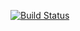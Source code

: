 [![Build Status](https://travis-ci.org/shaf45al/strCalc.svg?branch=master)](https://travis-ci.org/shaf45al/strCalc)
